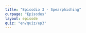 ```yaml
---
title: "Episodio 3 - Spearphishing"
curpage: "Episodes"
layout: episode
quiz: "en/quiz/ep3"
---
```

